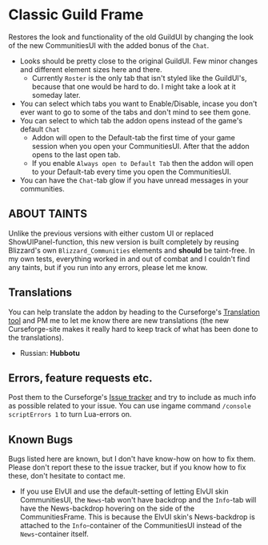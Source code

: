# Classic Guild Frame

Restores the look and functionality of the old GuildUI by changing the look of the new CommunitiesUI with the added bonus of the `Chat`.

* Looks should be pretty close to the original GuildUI. Few minor changes and different element sizes here and there.
   * Currently `Roster` is the only tab that isn't styled like the GuildUI's, because that one would be hard to do. I might take a look at it someday later.
* You can select which tabs you want to Enable/Disable, incase you don't ever want to go to some of the tabs and don't mind to see them gone.
* You can select to which tab the addon opens instead of the game's default `Chat`
   * Addon will open to the Default-tab the first time of your game session when you open your CommunitiesUI. After that the addon opens to the last open tab.
   * If you enable `Always open to Default Tab` then the addon will open to your Default-tab every time you open the CommunitiesUI.
* You can have the `Chat`-tab glow if you have unread messages in your communities.

## ABOUT TAINTS
Unlike the previous versions with either custom UI or replaced ShowUIPanel-function, this new version is built completely by reusing Blizzard's own `Blizzard_Communities` elements and **should** be taint-free. In my own tests, everything worked in and out of combat and I couldn't find any taints, but if you run into any errors, please let me know.

## Translations
You can help translate the addon by heading to the Curseforge's [Translation tool](https://www.curseforge.com/wow/addons/classic-guild-frame/localization) and PM me to let me know there are new translations (the new Curseforge-site makes it really hard to keep track of what has been done to the translations).

* Russian: **Hubbotu**

## Errors, feature requests etc.
Post them to the Curseforge's [Issue tracker](https://www.curseforge.com/wow/addons/classic-guild-frame/issues) and try to include as much info as possible related to your issue. You can use ingame command `/console scriptErrors 1` to turn Lua-errors on.

## Known Bugs
Bugs listed here are known, but I don't have know-how on how to fix them. Please don't report these to the issue tracker, but if you know how to fix these, don't hesitate to contact me.

- If you use ElvUI and use the default-setting of letting ElvUI skin CommunitiesUI, the `News`-tab won't have backdrop and the `Info`-tab will have the News-backdrop hovering on the side of the CommunitiesFrame. This is because the ElvUI skin's News-backdrop is attached to the `Info`-container of the CommunitiesUI instead of the `News`-container itself.